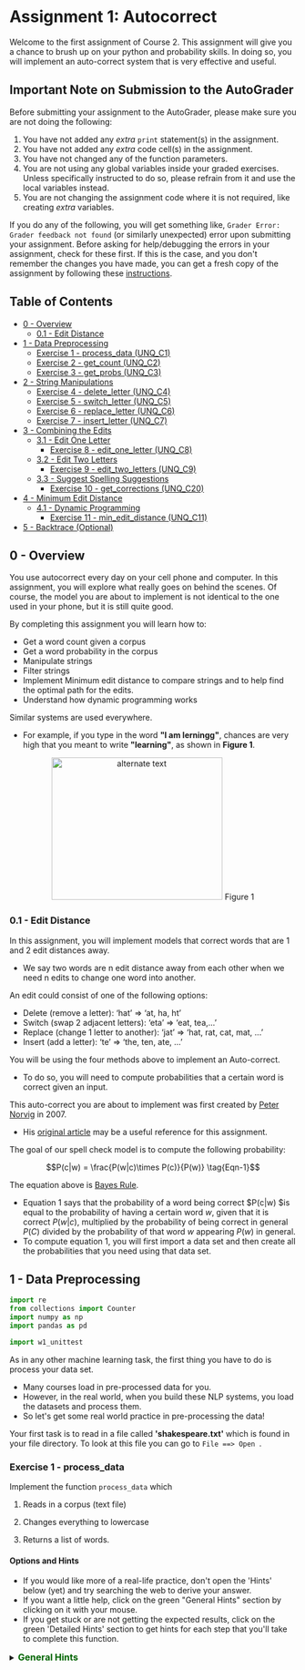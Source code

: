 # Assignment 1: Autocorrect

Welcome to the first assignment of Course 2. This assignment will give you a chance to brush up on your python and probability skills. In doing so, you will implement an auto-correct system that is very effective and useful.

## Important Note on Submission to the AutoGrader

Before submitting your assignment to the AutoGrader, please make sure you are not doing the following:

1. You have not added any _extra_ `print` statement(s) in the assignment.
2. You have not added any _extra_ code cell(s) in the assignment.
3. You have not changed any of the function parameters.
4. You are not using any global variables inside your graded exercises. Unless specifically instructed to do so, please refrain from it and use the local variables instead.
5. You are not changing the assignment code where it is not required, like creating _extra_ variables.

If you do any of the following, you will get something like, `Grader Error: Grader feedback not found` (or similarly unexpected) error upon submitting your assignment. Before asking for help/debugging the errors in your assignment, check for these first. If this is the case, and you don't remember the changes you have made, you can get a fresh copy of the assignment by following these [instructions](https://www.coursera.org/learn/probabilistic-models-in-nlp/supplement/saGQf/how-to-refresh-your-workspace).

## Table of Contents
- [0 - Overview](#0)
    - [0.1 - Edit Distance](#0-1)
- [1 - Data Preprocessing](#1)
    - [Exercise 1 - process_data (UNQ_C1)](#ex-1)
    - [Exercise 2 - get_count (UNQ_C2)](#ex-2)
    - [Exercise 3 - get_probs (UNQ_C3)](#ex-3)
- [2 - String Manipulations](#2)
    - [Exercise 4 - delete_letter (UNQ_C4)](#ex-4)
    - [Exercise 5 - switch_letter (UNQ_C5)](#ex-5)
    - [Exercise 6 - replace_letter (UNQ_C6)](#ex-6)
    - [Exercise 7 - insert_letter (UNQ_C7)](#ex-7)
- [3 - Combining the Edits](#3)
    - [3.1 - Edit One Letter](#3-1)
        - [Exercise 8 - edit_one_letter (UNQ_C8)](#ex-8)
    - [3.2 - Edit Two Letters](#3-2)
        - [Exercise 9 - edit_two_letters (UNQ_C9)](#ex-9)
    - [3.3 - Suggest Spelling Suggestions](#3-3)
        - [Exercise 10 - get_corrections (UNQ_C20)](#ex-10)
- [4 - Minimum Edit Distance](#4)
    - [4.1 - Dynamic Programming](#4-1)
        - [Exercise 11 - min_edit_distance (UNQ_C11)](#ex-11)
- [5 - Backtrace (Optional)](#5)

<a name='0'></a>
## 0 - Overview

You use autocorrect every day on your cell phone and computer. In this assignment, you will explore what really goes on behind the scenes. Of course, the model you are about to implement is not identical to the one used in your phone, but it is still quite good. 

By completing this assignment you will learn how to: 

- Get a word count given a corpus
- Get a word probability in the corpus 
- Manipulate strings 
- Filter strings 
- Implement Minimum edit distance to compare strings and to help find the optimal path for the edits. 
- Understand how dynamic programming works


Similar systems are used everywhere. 
- For example, if you type in the word **"I am lerningg"**, chances are very high that you meant to write **"learning"**, as shown in **Figure 1**. 

<div style="width:image width px; font-size:100%; text-align:center;"><img src='images/auto-correct.png' alt="alternate text" width="width" height="height" style="width:300px;height:250px;" /> Figure 1 </div>

<a name='0-1'></a>
### 0.1 - Edit Distance

In this assignment, you will implement models that correct words that are 1 and 2 edit distances away. 
- We say two words are n edit distance away from each other when we need n edits to change one word into another. 

An edit could consist of one of the following options: 

- Delete (remove a letter): ‘hat’ => ‘at, ha, ht’
- Switch (swap 2 adjacent letters): ‘eta’ => ‘eat, tea,...’
- Replace (change 1 letter to another): ‘jat’ => ‘hat, rat, cat, mat, ...’
- Insert (add a letter): ‘te’ => ‘the, ten, ate, ...’

You will be using the four methods above to implement an Auto-correct. 
- To do so, you will need to compute probabilities that a certain word is correct given an input. 

This auto-correct you are about to implement was first created by [Peter Norvig](https://en.wikipedia.org/wiki/Peter_Norvig) in 2007. 
- His [original article](https://norvig.com/spell-correct.html) may be a useful reference for this assignment.

The goal of our spell check model is to compute the following probability:

$$P(c|w) = \frac{P(w|c)\times P(c)}{P(w)} \tag{Eqn-1}$$

The equation above is [Bayes Rule](https://en.wikipedia.org/wiki/Bayes%27_theorem). 
- Equation 1 says that the probability of a word being correct $P(c|w) $is equal to the probability of having a certain word $w$, given that it is correct $P(w|c)$, multiplied by the probability of being correct in general $P(C)$ divided by the probability of that word $w$ appearing $P(w)$ in general.
- To compute equation 1, you will first import a data set and then create all the probabilities that you need using that data set. 

<a name='1'></a>
## 1 - Data Preprocessing 


```python
import re
from collections import Counter
import numpy as np
import pandas as pd

import w1_unittest
```

As in any other machine learning task, the first thing you have to do is process your data set. 
- Many courses load in pre-processed data for you. 
- However, in the real world, when you build these NLP systems, you load the datasets and process them.
- So let's get some real world practice in pre-processing the data!

Your first task is to read in a file called **'shakespeare.txt'** which is found in your file directory. To look at this file you can go to `File ==> Open `. 

<a name='ex-1'></a>
### Exercise 1 - process_data
Implement the function `process_data` which 

1) Reads in a corpus (text file)

2) Changes everything to lowercase

3) Returns a list of words. 

#### Options and Hints
- If you would like more of a real-life practice, don't open the 'Hints' below (yet) and try searching the web to derive your answer.
- If you want a little help, click on the green "General Hints" section by clicking on it with your mouse.
- If you get stuck or are not getting the expected results, click on the green 'Detailed Hints' section to get hints for each step that you'll take to complete this function.

<details>    
<summary>
    <font size="3" color="darkgreen"><b>General Hints</b></font>
</summary>
<p>
    
General Hints to get started
<ul>
    <li>Python <a href="https://docs.python.org/3/tutorial/inputoutput.html">input and output<a></li>
    <li>Python <a href="https://docs.python.org/3/library/re.html" >'re' documentation </a> </li>
</ul>
</p>


<details>    
<summary>
    <font size="3" color="darkgreen"><b>Detailed Hints</b></font>
</summary>
<p>     
Detailed hints if you're stuck
<ul>
    <li>Use 'with' syntax to read a file</li>
    <li>Decide whether to use 'read()' or 'readline().  What's the difference?</li>
    <li>You can use str.lower() to convert to lowercase.</li>
    <li>Use re.findall(pattern, string)</li>
    <li>Look for the "Raw String Notation" section in the Python 're' documentation to understand the difference between r'\W', r'\W' and '\\W'. </li>
    <li>For the pattern, decide between using '\s', '\w', '\s+' or '\w+'.  What do you think are the differences?</li>
</ul>
</p>



```python
# UNQ_C1 GRADED FUNCTION: process_data
def process_data(file_name):
    """
    Input: 
        A file_name which is found in your current directory. You just have to read it in. 
    Output: 
        words: a list containing all the words in the corpus (text file you read) in lower case. 
    """
    words = [] # return this variable correctly

    ### START CODE HERE ### 
    
    #Open the file, read its contents into a string variable
    with open(file_name, 'r') as file:
        file_content = file.read()
    
    # convert all letters to lower case
    file_content = file_content.lower()
    
    #Convert every word to lower case and return them in a list.
    words = re.findall('\w+', file_content)
    
    ### END CODE HERE ###
    
    return words
```

Note, in the following cell, 'words' is converted to a python `set`. This eliminates any duplicate entries.


```python
#DO NOT MODIFY THIS CELL
word_l = process_data('./data/shakespeare.txt')
vocab = set(word_l)  # this will be your new vocabulary
print(f"The first ten words in the text are: \n{word_l[0:10]}")
print(f"There are {len(vocab)} unique words in the vocabulary.")
```

    The first ten words in the text are: 
    ['o', 'for', 'a', 'muse', 'of', 'fire', 'that', 'would', 'ascend', 'the']
    There are 6116 unique words in the vocabulary.


#### Expected Output
```Python
The first ten words in the text are: 
['o', 'for', 'a', 'muse', 'of', 'fire', 'that', 'would', 'ascend', 'the']
There are 6116 unique words in the vocabulary.
```


```python
# Test your function
w1_unittest.test_process_data(process_data)
```

    [92m All tests passed


<a name='ex-2'></a>
### Exercise 2 - get_count

Implement a `get_count` function that returns a dictionary
- The dictionary's keys are words
- The value for each word is the number of times that word appears in the corpus. 

For example, given the following sentence: **"I am happy because I am learning"**, your dictionary should return the following: 
<table style="width:20%">

  <tr>
    <td> <b>Key </b>  </td>
    <td> <b>Value </b> </td> 


  </tr>
  <tr>
    <td> I  </td>
    <td> 2</td> 
 
  </tr>
   
  <tr>
    <td>am</td>
    <td>2</td> 
  </tr>

  <tr>
    <td>happy</td>
    <td>1</td> 
  </tr>
  
   <tr>
    <td>because</td>
    <td>1</td> 
  </tr>
  
   <tr>
    <td>learning</td>
    <td>1</td> 
  </tr>
</table>


**Instructions**: 
Implement a `get_count` which returns a dictionary where the key is a word and the value is the number of times the word appears in the list.  


<details>    
<summary>
    <font size="3" color="darkgreen"><b>Hints</b></font>
</summary>
<p>
<ul>
    <li>Try implementing this using a for loop and a regular dictionary. This may be good practice for similar coding interview questions</li>
    <li>You can also use defaultdict instead of a regular dictionary, along with the for loop</li>
    <li>Otherwise, to skip using a `for` loop, you can use Python's <a href="https://docs.python.org/3.7/library/collections.html#collections.Counter" > Counter class</a> </li>
</ul>
</p>


```python
# UNIT TEST COMMENT: Candidate for Table Driven Tests
# UNQ_C2 GRADED FUNCTION: get_count
def get_count(word_l):
    '''
    Input:
        word_l: a set of words representing the corpus. 
    Output:
        word_count_dict: The wordcount dictionary where key is the word and value is its frequency.
    '''
    
    word_count_dict = {}  # fill this with word counts
    ### START CODE HERE 
    for word in word_l:
        if word in word_count_dict:
            word_count_dict[word] += 1
        else:
            word_count_dict[word] = 1
            
    ### END CODE HERE ### 
    return word_count_dict
```


```python
#DO NOT MODIFY THIS CELL
word_count_dict = get_count(word_l)
print(f"There are {len(word_count_dict)} key values pairs")
print(f"The count for the word 'thee' is {word_count_dict.get('thee',0)}")
```

    There are 6116 key values pairs
    The count for the word 'thee' is 240



#### Expected Output
```Python
There are 6116 key values pairs
The count for the word 'thee' is 240
```


```python
# Test your function
w1_unittest.test_get_count(get_count, word_l)
```

    [92m All tests passed


<a name='ex-3'></a>
### Exercise 3 - get_probs
Given the dictionary of word counts, compute the probability that each word will appear if randomly selected from the corpus of words.

$$P(w_i) = \frac{C(w_i)}{M} \tag{Eqn-2}$$
where 

$C(w_i)$ is the total number of times $w_i$ appears in the corpus.

$M$ is the total number of words in the corpus.

For example, the probability of the word 'am' in the sentence **'I am happy because I am learning'** is:

$$P(am) = \frac{C(w_i)}{M} = \frac {2}{7} \tag{Eqn-3}.$$

**Instructions:** Implement `get_probs` function which gives you the probability 
that a word occurs in a sample. This returns a dictionary where the keys are words, and the value for each word is its probability in the corpus of words.

<details>    
<summary>
    <font size="3" color="darkgreen"><b>Hints</b></font>
</summary>
<p>
General advice
<ul>
    <li> Use dictionary.values() </li>
    <li> Use sum() </li>
    <li> The cardinality (number of words in the corpus should be equal to len(word_l).  You will calculate this same number, but using the word count dictionary.</li>
</ul>
    
If you're using a for loop:
<ul>
    <li> Use dictionary.keys() </li>
</ul>
    
If you're using a dictionary comprehension:
<ul>
    <li>Use dictionary.items() </li>
</ul>
</p>



```python
# UNQ_C3 GRADED FUNCTION: get_probs
def get_probs(word_count_dict):
    '''
    Input:
        word_count_dict: The wordcount dictionary where key is the word and value is its frequency.
    Output:
        probs: A dictionary where keys are the words and the values are the probability that a word will occur. 
    '''
    probs = {}  # return this variable correctly
    
    ### START CODE HERE ###
    corpus_size = 0
    for key,val in word_count_dict.items():
        corpus_size += val
    
    for key,val in word_count_dict.items():
        probs[key] = val/corpus_size
    
    # get the total count of words for all words in the dictionary
    
    ### END CODE HERE ###
    return probs
```


```python
#DO NOT MODIFY THIS CELL
probs = get_probs(word_count_dict)
print(f"Length of probs is {len(probs)}")
print(f"P('thee') is {probs['thee']:.4f}")
```

    Length of probs is 6116
    P('thee') is 0.0045


#### Expected Output

```Python
Length of probs is 6116
P('thee') is 0.0045
```


```python
# Test your function
w1_unittest.test_get_probs(get_probs, word_count_dict)
```

    [92m All tests passed


<a name='2'></a>
## 2 - String Manipulations

Now that you have computed $P(w_i)$ for all the words in the corpus, you will write a few functions to manipulate strings so that you can edit the erroneous strings and return the right spellings of the words. In this section, you will implement four functions: 

* `delete_letter`: given a word, it returns all the possible strings that have **one character removed**. 
* `switch_letter`: given a word, it returns all the possible strings that have **two adjacent letters switched**.
* `replace_letter`: given a word, it returns all the possible strings that have **one character replaced by another different letter**.
* `insert_letter`: given a word, it returns all the possible strings that have an **additional character inserted**. 


#### List comprehensions

String and list manipulation in python will often make use of a python feature called  [list comprehensions](https://docs.python.org/3/tutorial/datastructures.html#list-comprehensions). The routines below will be described as using list comprehensions, but if you would rather implement them in another way, you are free to do so as long as the result is the same. Further, the following section will provide detailed instructions on how to use list comprehensions and how to implement the desired functions. If you are a python expert, feel free to skip the python hints and move to implementing the routines directly.

Python List Comprehensions embed a looping structure inside of a list declaration, collapsing many lines of code into a single line. If you are not familiar with them, they seem slightly out of order relative to for loops. 

<div style="width:image width px; font-size:100%; text-align:center;"><img src='images/GenericListComp3.PNG' alt="alternate text" width="width" height="height"  style="width:800px;height:400px;"/> Figure 2 </div>

The diagram above shows that the components of a list comprehension are the same components you would find in a typical for loop that appends to a list, but in a different order. With that in mind, we'll continue the specifics of this assignment. We will be very descriptive for the first function, `deletes()`, and less so in later functions as you become familiar with list comprehensions.

<a name='ex-4'></a>
### Exercise 4 - delete_letter

**Instructions for delete_letter():** Implement a `delete_letter()` function that, given a word, returns a list of strings with one character deleted. 

For example, given the word **nice**, it would return the set: {'ice', 'nce', 'nic', 'nie'}. 

**Step 1:** Create a list of 'splits'. This is all the ways you can split a word into Left and Right: For example,   
'nice is split into : `[('', 'nice'), ('n', 'ice'), ('ni', 'ce'), ('nic', 'e'), ('nice', '')]`
This is common to all four functions (delete, replace, switch, insert).


<div style="width:image width px; font-size:100%; text-align:center;"><img src='images/Splits1.PNG' alt="alternate text" width="width" height="height" style="width:650px;height:200px;" /> Figure 3 </div>

**Step 2:** This is specific to `delete_letter`. Here, we are generating all words that result from deleting one character.  
This can be done in a single line with a list comprehension. You can make use of this type of syntax:  
`[f(a,b) for a, b in splits if condition]`  

For our 'nice' example you get: 
['ice', 'nce', 'nie', 'nic']

<div style="width:image width px; font-size:100%; text-align:center;"><img src='images/ListComp2.PNG' alt="alternate text" width="width" height="height" style="width:550px;height:300px;" /> Figure 4 </div>

#### Levels of assistance

Try this exercise with these levels of assistance.  
- We hope that this will make it both a meaningful experience but also not a frustrating experience. 
- Start with level 1, then move onto level 2, and 3 as needed.

    - Level 1. Try to think this through and implement this yourself.
    - Level 2. Click on the "Level 2 Hints" section for some hints to get started.
    - Level 3. If you would prefer more guidance, please click on the "Level 3 Hints" cell for step by step instructions.
    
- If you are still stuck, look at the images in the "list comprehensions" section above.


<details>    
<summary>
    <font size="3" color="darkgreen"><b>Level 2 Hints</b></font>
</summary>
<p>
<ul>
    <li><a href="" > Use array slicing like my_string[0:2] </a> </li>
    <li><a href="" > Use list comprehensions or for loops </a> </li>
</ul>
</p>


<details>    
<summary>
    <font size="3" color="darkgreen"><b>Level 3 Hints</b></font>
</summary>
<p>
<ul>
    <li>splits: Use array slicing, like my_str[0:2], to separate a string into two pieces.</li>
    <li>Do this in a loop or list comprehension, so that you have a list of tuples.
    <li> For example, "cake" can get split into "ca" and "ke". They're stored in a tuple ("ca","ke"), and the tuple is appended to a list.  We'll refer to these as L and R, so the tuple is (L,R)</li>
    <li>When choosing the range for your loop, if you input the word "cans" and generate the tuple  ('cans',''), make sure to include an if statement to check the length of that right-side string (R) in the tuple (L,R) </li>
    <li>deletes: Go through the list of tuples and combine the two strings together. You can use the + operator to combine two strings</li>
    <li>When combining the tuples, make sure that you leave out a middle character.</li>
    <li>Use array slicing to leave out the first character of the right substring.</li>
</ul>
</p>


```python
# UNIT TEST COMMENT: Candidate for Table Driven Tests
# UNQ_C4 GRADED FUNCTION: deletes
def delete_letter(word, verbose=False):
    '''
    Input:
        word: the string/word for which you will generate all possible words 
                in the vocabulary which have 1 missing character
    Output:
        delete_l: a list of all possible strings obtained by deleting 1 character from word
    '''
    
    delete_l = []
    split_l = []
    
    ### START CODE HERE ###
    split_l = [(word[:i], word[i:]) for i in range(len(word))]
    delete_l = [L + R[1:] for L,R in split_l]
    
    ### END CODE HERE ###

    if verbose: print(f"input word {word}, \nsplit_l = {split_l}, \ndelete_l = {delete_l}")

    return  delete_l
```


```python
delete_word_l = delete_letter(word="cans",
                        verbose=True)
```

    input word cans, 
    split_l = [('', 'cans'), ('c', 'ans'), ('ca', 'ns'), ('can', 's')], 
    delete_l = ['ans', 'cns', 'cas', 'can']


#### Expected Output
```CPP
Note: You might get a slightly different result with split_l

input word cans, 
split_l = [('', 'cans'), ('c', 'ans'), ('ca', 'ns'), ('can', 's')], 
delete_l = ['ans', 'cns', 'cas', 'can']
```

#### Note 1
- Notice how it has the extra tuple `('cans', '')`.
- This will be fine as long as you have checked the size of the right-side substring in tuple (L,R).
- Can you explain why this will give you the same result for the list of deletion strings (delete_l)?

```CPP
input word cans, 
split_l = [('', 'cans'), ('c', 'ans'), ('ca', 'ns'), ('can', 's'), ('cans', '')], 
delete_l = ['ans', 'cns', 'cas', 'can']
```

#### Note 2
If you end up getting the same word as your input word, like this:

```Python
input word cans, 
split_l = [('', 'cans'), ('c', 'ans'), ('ca', 'ns'), ('can', 's'), ('cans', '')], 
delete_l = ['ans', 'cns', 'cas', 'can', 'cans']
```

- Check how you set the `range`.
- See if you check the length of the string on the right-side of the split.


```python
# test # 2
print(f"Number of outputs of delete_letter('at') is {len(delete_letter('at'))}")
```

    Number of outputs of delete_letter('at') is 2


#### Expected output

```CPP
Number of outputs of delete_letter('at') is 2
```


```python
# Test your function
w1_unittest.test_delete_letter(delete_letter)
```

    [92m All tests passed


<a name='ex-5'></a>
### Exercise 5 - switch_letter

**Instructions for switch_letter()**: Now implement a function that switches two letters in a word. It takes in a word and returns a list of all the possible switches of two letters **that are adjacent to each other**. 
- For example, given the word 'eta', it returns {'eat', 'tea'}, but does not return 'ate'.

**Step 1:** is the same as in delete_letter()  
**Step 2:** A list comprehension or for loop which forms strings by swapping adjacent letters. This is of the form:  
`[f(L,R) for L, R in splits if condition]`  where 'condition' will test the length of R in a given iteration. See below.

<div style="width:image width px; font-size:100%; text-align:center;"><img src='images/Switches1.PNG' alt="alternate text" width="width" height="height" style="width:600px;height:200px;"/> Figure 5 </div>      

#### Levels of difficulty

Try this exercise with these levels of difficulty.  
- Level 1. Try to think this through and implement this yourself.
- Level 2. Click on the "Level 2 Hints" section for some hints to get started.
- Level 3. If you would prefer more guidance, please click on the "Level 3 Hints" cell for step by step instructions.

<details>    
<summary>
    <font size="3" color="darkgreen"><b>Level 2 Hints</b></font>
</summary>
<p>
<ul>
    <li><a href="" > Use array slicing like my_string[0:2] </a> </li>
    <li><a href="" > Use list comprehensions or for loops </a> </li>
    <li>To do a switch, think of the whole word as divided into 4 distinct parts.  Write out 'cupcakes' on a piece of paper and see how you can split it into ('cupc', 'k', 'a', 'es')</li>
</ul>
</p>


<details>    
<summary>
    <font size="3" color="darkgreen"><b>Level 3 Hints</b></font>
</summary>
<p>
<ul>
    <li>splits: Use array slicing, like my_str[0:2], to separate a string into two pieces.</li>
    <li>Splitting is the same as for delete_letter</li>
    <li>To perform the switch, go through the list of tuples and combine four strings together. You can use the + operator to combine strings</li>
    <li>The four strings will be the left substring from the split tuple, followed by the first (index 1) character of the right substring, then the zero-th character (index 0) of the right substring, and then the remaining part of the right substring.</li>
    <li>Unlike delete_letter, you will want to check that your right substring is at least a minimum length.  To see why, review the previous hint bullet point (directly before this one).</li>
</ul>
</p>


```python
# UNIT TEST COMMENT: Candidate for Table Driven Tests
# UNQ_C5 GRADED FUNCTION: switches
def switch_letter(word, verbose=False):
    '''
    Input:
        word: input string
     Output:
        switches: a list of all possible strings with one adjacent charater switched
    ''' 
    
    switch_l = []
    split_l = []
    
    ### START CODE HERE ###
    split_l = [(word[:i], word[i:]) for i in range(len(word))]
    switch_l = [L + R[1] + R[0] + R[2:] for L, R in split_l if len(R) > 1]
    ### END CODE HERE ###
    
    if verbose: print(f"Input word = {word} \nsplit_l = {split_l} \nswitch_l = {switch_l}") 
    
    return switch_l
```


```python
switch_word_l = switch_letter(word="eta",
                         verbose=True)
```

    Input word = eta 
    split_l = [('', 'eta'), ('e', 'ta'), ('et', 'a')] 
    switch_l = ['tea', 'eat']


#### Expected output

```Python
Input word = eta 
split_l = [('', 'eta'), ('e', 'ta'), ('et', 'a')] 
switch_l = ['tea', 'eat']
```

#### Note 1

You may get this:
```Python
Input word = eta 
split_l = [('', 'eta'), ('e', 'ta'), ('et', 'a'), ('eta', '')] 
switch_l = ['tea', 'eat']
```
- Notice how it has the extra tuple `('eta', '')`.
- This is also correct.
- Can you think of why this is the case?

#### Note 2

If you get an error
```Python
IndexError: string index out of range
```
- Please see if you have checked the length of the strings when switching characters.


```python
# test # 2
print(f"Number of outputs of switch_letter('at') is {len(switch_letter('at'))}")
```

    Number of outputs of switch_letter('at') is 1


#### Expected output

```CPP
Number of outputs of switch_letter('at') is 1
```


```python
# Test your function
w1_unittest.test_switch_letter(switch_letter)
```

    [92m All tests passed


<a name='ex-6'></a>
### Exercise 6 - replace_letter
**Instructions for replace_letter()**: Now implement a function that takes in a word and returns a list of strings with one **replaced letter** from the original word. 

**Step 1:** is the same as in `delete_letter()`

**Step 2:** A list comprehension or for loop which form strings by replacing letters.  This can be of the form:  
`[f(a,b,c) for a, b in splits if condition for c in string]`   Note the use of the second for loop.  
It is expected in this routine that one or more of the replacements will include the original word. For example, replacing the first letter of 'ear' with 'e' will return 'ear'.

**Step 3:** Remove the original input letter from the output.

<details>    
<summary>
    <font size="3" color="darkgreen"><b>Hints</b></font>
</summary>
<p>
<ul>
    <li>To remove a word from a list, first store its contents inside a set()</li>
    <li>Use set.discard('the_word') to remove a word in a set.  Using set.remove('the_word') throws a KeyError if the word does not exist in the set. </li>
</ul>
</p>



```python
# UNIT TEST COMMENT: Candidate for Table Driven Tests
# UNQ_C6 GRADED FUNCTION: replaces
def replace_letter(word, verbose=False):
    '''
    Input:
        word: the input string/word 
    Output:
        replaces: a list of all possible strings where we replaced one letter from the original word. 
    ''' 
    
    letters = 'abcdefghijklmnopqrstuvwxyz'
    
    replace_l = []
    split_l = []
    
    ### START CODE HERE ###
    split_l = [(word[:i], word[i:]) for i in range(len(word))]
    
    for letter in letters:
        for L,R in split_l:
            if len(R) > 0 and letter != R[0]:
                replace_l.append(L + letter + R[1:])

    replace_set = set(replace_l)
    ### END CODE HERE ###
    
    # turn the set back into a list and sort it, for easier viewing
    replace_l = sorted(list(replace_set))
    
    if verbose: print(f"Input word = {word} \nsplit_l = {split_l} \nreplace_l {replace_l}")   
    
    return replace_l
```


```python
replace_l = replace_letter(word='can',
                              verbose=True)
```

    Input word = can 
    split_l = [('', 'can'), ('c', 'an'), ('ca', 'n')] 
    replace_l ['aan', 'ban', 'caa', 'cab', 'cac', 'cad', 'cae', 'caf', 'cag', 'cah', 'cai', 'caj', 'cak', 'cal', 'cam', 'cao', 'cap', 'caq', 'car', 'cas', 'cat', 'cau', 'cav', 'caw', 'cax', 'cay', 'caz', 'cbn', 'ccn', 'cdn', 'cen', 'cfn', 'cgn', 'chn', 'cin', 'cjn', 'ckn', 'cln', 'cmn', 'cnn', 'con', 'cpn', 'cqn', 'crn', 'csn', 'ctn', 'cun', 'cvn', 'cwn', 'cxn', 'cyn', 'czn', 'dan', 'ean', 'fan', 'gan', 'han', 'ian', 'jan', 'kan', 'lan', 'man', 'nan', 'oan', 'pan', 'qan', 'ran', 'san', 'tan', 'uan', 'van', 'wan', 'xan', 'yan', 'zan']


#### Expected Output**: 
```Python
Input word = can 
split_l = [('', 'can'), ('c', 'an'), ('ca', 'n')] 
replace_l ['aan', 'ban', 'caa', 'cab', 'cac', 'cad', 'cae', 'caf', 'cag', 'cah', 'cai', 'caj', 'cak', 'cal', 'cam', 'cao', 'cap', 'caq', 'car', 'cas', 'cat', 'cau', 'cav', 'caw', 'cax', 'cay', 'caz', 'cbn', 'ccn', 'cdn', 'cen', 'cfn', 'cgn', 'chn', 'cin', 'cjn', 'ckn', 'cln', 'cmn', 'cnn', 'con', 'cpn', 'cqn', 'crn', 'csn', 'ctn', 'cun', 'cvn', 'cwn', 'cxn', 'cyn', 'czn', 'dan', 'ean', 'fan', 'gan', 'han', 'ian', 'jan', 'kan', 'lan', 'man', 'nan', 'oan', 'pan', 'qan', 'ran', 'san', 'tan', 'uan', 'van', 'wan', 'xan', 'yan', 'zan']
```
- Note how the input word 'can' should not be one of the output words.

#### Note 1
If you get something like this:

```Python
Input word = can 
split_l = [('', 'can'), ('c', 'an'), ('ca', 'n'), ('can', '')] 
replace_l ['aan', 'ban', 'caa', 'cab', 'cac', 'cad', 'cae', 'caf', 'cag', 'cah', 'cai', 'caj', 'cak', 'cal', 'cam', 'cao', 'cap', 'caq', 'car', 'cas', 'cat', 'cau', 'cav', 'caw', 'cax', 'cay', 'caz', 'cbn', 'ccn', 'cdn', 'cen', 'cfn', 'cgn', 'chn', 'cin', 'cjn', 'ckn', 'cln', 'cmn', 'cnn', 'con', 'cpn', 'cqn', 'crn', 'csn', 'ctn', 'cun', 'cvn', 'cwn', 'cxn', 'cyn', 'czn', 'dan', 'ean', 'fan', 'gan', 'han', 'ian', 'jan', 'kan', 'lan', 'man', 'nan', 'oan', 'pan', 'qan', 'ran', 'san', 'tan', 'uan', 'van', 'wan', 'xan', 'yan', 'zan']
```
- Notice how split_l has an extra tuple `('can', '')`, but the output is still the same, so this is okay.

#### Note 2
If you get something like this:
```Python
Input word = can 
split_l = [('', 'can'), ('c', 'an'), ('ca', 'n'), ('can', '')] 
replace_l ['aan', 'ban', 'caa', 'cab', 'cac', 'cad', 'cae', 'caf', 'cag', 'cah', 'cai', 'caj', 'cak', 'cal', 'cam', 'cana', 'canb', 'canc', 'cand', 'cane', 'canf', 'cang', 'canh', 'cani', 'canj', 'cank', 'canl', 'canm', 'cann', 'cano', 'canp', 'canq', 'canr', 'cans', 'cant', 'canu', 'canv', 'canw', 'canx', 'cany', 'canz', 'cao', 'cap', 'caq', 'car', 'cas', 'cat', 'cau', 'cav', 'caw', 'cax', 'cay', 'caz', 'cbn', 'ccn', 'cdn', 'cen', 'cfn', 'cgn', 'chn', 'cin', 'cjn', 'ckn', 'cln', 'cmn', 'cnn', 'con', 'cpn', 'cqn', 'crn', 'csn', 'ctn', 'cun', 'cvn', 'cwn', 'cxn', 'cyn', 'czn', 'dan', 'ean', 'fan', 'gan', 'han', 'ian', 'jan', 'kan', 'lan', 'man', 'nan', 'oan', 'pan', 'qan', 'ran', 'san', 'tan', 'uan', 'van', 'wan', 'xan', 'yan', 'zan']
```
- Notice how there are strings that are 1 letter longer than the original word, such as `cana`.
- Please check for the case when there is an empty string `''`, and if so, do not use that empty string when setting replace_l.


```python
# test # 2
print(f"Number of outputs of replace_letter('at') is {len(replace_letter('at'))}")
```

    Number of outputs of replace_letter('at') is 50


#### Expected output
```CPP
Number of outputs of replace_letter('at') is 50
```


```python
# Test your function
w1_unittest.test_replace_letter(replace_letter)
```

    [92m All tests passed


<a name='ex-7'></a>
### Exercise 7 - insert_letter

**Instructions for insert_letter()**: Now implement a function that takes in a word and returns a list with a letter inserted at every offset.

**Step 1:** is the same as in `delete_letter()`

**Step 2:** This can be a list comprehension of the form:  
`[f(a,b,c) for a, b in splits if condition for c in string]`   


```python
# UNIT TEST COMMENT: Candidate for Table Driven Tests
# UNQ_C7 GRADED FUNCTION: inserts
def insert_letter(word, verbose=False):
    '''
    Input:
        word: the input string/word 
    Output:
        inserts: a set of all possible strings with one new letter inserted at every offset
    ''' 
    letters = 'abcdefghijklmnopqrstuvwxyz'
    insert_l = []
    split_l = []
    
    ### START CODE HERE ###
    split_l = [(word[:i], word[i:]) for i in range(len(word) + 1)]
    for letter in letters:
        for L, R in split_l:
            insert_l.append(L + letter + R)
        
    ### END CODE HERE ###
    
    if verbose: print(f"Input word {word} \nsplit_l = {split_l} \ninsert_l = {insert_l}")
    
    return insert_l
```


```python
insert_l = insert_letter('at', True)
print(f"Number of strings output by insert_letter('at') is {len(insert_l)}")
```

    Input word at 
    split_l = [('', 'at'), ('a', 't'), ('at', '')] 
    insert_l = ['aat', 'aat', 'ata', 'bat', 'abt', 'atb', 'cat', 'act', 'atc', 'dat', 'adt', 'atd', 'eat', 'aet', 'ate', 'fat', 'aft', 'atf', 'gat', 'agt', 'atg', 'hat', 'aht', 'ath', 'iat', 'ait', 'ati', 'jat', 'ajt', 'atj', 'kat', 'akt', 'atk', 'lat', 'alt', 'atl', 'mat', 'amt', 'atm', 'nat', 'ant', 'atn', 'oat', 'aot', 'ato', 'pat', 'apt', 'atp', 'qat', 'aqt', 'atq', 'rat', 'art', 'atr', 'sat', 'ast', 'ats', 'tat', 'att', 'att', 'uat', 'aut', 'atu', 'vat', 'avt', 'atv', 'wat', 'awt', 'atw', 'xat', 'axt', 'atx', 'yat', 'ayt', 'aty', 'zat', 'azt', 'atz']
    Number of strings output by insert_letter('at') is 78


#### Expected output

```Python
Input word at 
split_l = [('', 'at'), ('a', 't'), ('at', '')] 
insert_l = ['aat', 'bat', 'cat', 'dat', 'eat', 'fat', 'gat', 'hat', 'iat', 'jat', 'kat', 'lat', 'mat', 'nat', 'oat', 'pat', 'qat', 'rat', 'sat', 'tat', 'uat', 'vat', 'wat', 'xat', 'yat', 'zat', 'aat', 'abt', 'act', 'adt', 'aet', 'aft', 'agt', 'aht', 'ait', 'ajt', 'akt', 'alt', 'amt', 'ant', 'aot', 'apt', 'aqt', 'art', 'ast', 'att', 'aut', 'avt', 'awt', 'axt', 'ayt', 'azt', 'ata', 'atb', 'atc', 'atd', 'ate', 'atf', 'atg', 'ath', 'ati', 'atj', 'atk', 'atl', 'atm', 'atn', 'ato', 'atp', 'atq', 'atr', 'ats', 'att', 'atu', 'atv', 'atw', 'atx', 'aty', 'atz']
Number of strings output by insert_letter('at') is 78
```

#### Note 1

If you get a split_l like this:
```Python
Input word at 
split_l = [('', 'at'), ('a', 't')] 
insert_l = ['aat', 'bat', 'cat', 'dat', 'eat', 'fat', 'gat', 'hat', 'iat', 'jat', 'kat', 'lat', 'mat', 'nat', 'oat', 'pat', 'qat', 'rat', 'sat', 'tat', 'uat', 'vat', 'wat', 'xat', 'yat', 'zat', 'aat', 'abt', 'act', 'adt', 'aet', 'aft', 'agt', 'aht', 'ait', 'ajt', 'akt', 'alt', 'amt', 'ant', 'aot', 'apt', 'aqt', 'art', 'ast', 'att', 'aut', 'avt', 'awt', 'axt', 'ayt', 'azt']
Number of strings output by insert_letter('at') is 52
```
- Notice that split_l is missing the extra tuple ('at', '').  For insertion, we actually **WANT** this tuple.
- The function is not creating all the desired output strings.
- Check the range that you use for the for loop.

#### Note 2
If you see this:
```Python
Input word at 
split_l = [('', 'at'), ('a', 't'), ('at', '')] 
insert_l = ['aat', 'bat', 'cat', 'dat', 'eat', 'fat', 'gat', 'hat', 'iat', 'jat', 'kat', 'lat', 'mat', 'nat', 'oat', 'pat', 'qat', 'rat', 'sat', 'tat', 'uat', 'vat', 'wat', 'xat', 'yat', 'zat', 'aat', 'abt', 'act', 'adt', 'aet', 'aft', 'agt', 'aht', 'ait', 'ajt', 'akt', 'alt', 'amt', 'ant', 'aot', 'apt', 'aqt', 'art', 'ast', 'att', 'aut', 'avt', 'awt', 'axt', 'ayt', 'azt']
Number of strings output by insert_letter('at') is 52
```

- Even though you may have fixed the split_l so that it contains the tuple `('at', '')`, notice that you're still missing some output strings.
    - Notice that it's missing strings such as 'ata', 'atb', 'atc' all the way to 'atz'.
- To fix this, make sure that when you set insert_l, you allow the use of the empty string `''`.


```python
# Test your function
w1_unittest.test_insert_letter(insert_letter)
```

    [92m All tests passed


<a name='3'></a>
## 3 - Combining the Edits

Now that you have implemented the string manipulations, you will create two functions that, given a string, will return all the possible single and double edits on that string. These will be `edit_one_letter()` and `edit_two_letters()`.

<a name='3-1'></a>
### 3.1 - Edit One Letter

<a name='ex-8'></a>
### Exercise 8 - edit_one_letter

**Instructions**: Implement the `edit_one_letter` function to get all the possible edits that are one edit away from a word. The edits  consist of the replace, insert, delete, and optionally the switch operation. You should use the previous functions you have already implemented to complete this function. The 'switch' function  is a less common edit function, so its use will be selected by an "allow_switches" input argument.

Note that those functions return *lists* while this function should return a *python set*. Utilizing a set eliminates any duplicate entries.

<details>    
<summary>
    <font size="3" color="darkgreen"><b>Hints</b></font>
</summary>
<p>
<ul>
    <li> Each of the functions returns a list.  You can combine lists using the `+` operator. </li>
    <li> To get unique strings (avoid duplicates), you can use the set() function. </li>
</ul>
</p>



```python
# UNIT TEST COMMENT: Candidate for Table Driven Tests
# UNQ_C8 GRADED FUNCTION: edit_one_letter
def edit_one_letter(word, allow_switches = True):
    """
    Input:
        word: the string/word for which we will generate all possible wordsthat are one edit away.
    Output:
        edit_one_set: a set of words with one possible edit. Please return a set. and not a list.
    """
    
    edit_one_set = set()
    
    ### START CODE HERE ###
    edit_one_set.update(insert_letter(word))
    edit_one_set.update(delete_letter(word))
    edit_one_set.update(replace_letter(word))
    if allow_switches:
        edit_one_set.update(switch_letter(word))
    
    ### END CODE HERE ###
    
    # return this as a set and not a list
    return set(edit_one_set)
```


```python
tmp_word = "at"
tmp_edit_one_set = edit_one_letter(tmp_word)
# turn this into a list to sort it, in order to view it
tmp_edit_one_l = sorted(list(tmp_edit_one_set))

print(f"input word {tmp_word} \nedit_one_l \n{tmp_edit_one_l}\n")
print(f"The type of the returned object should be a set {type(tmp_edit_one_set)}")
print(f"Number of outputs from edit_one_letter('at') is {len(edit_one_letter('at'))}")
```

    input word at 
    edit_one_l 
    ['a', 'aa', 'aat', 'ab', 'abt', 'ac', 'act', 'ad', 'adt', 'ae', 'aet', 'af', 'aft', 'ag', 'agt', 'ah', 'aht', 'ai', 'ait', 'aj', 'ajt', 'ak', 'akt', 'al', 'alt', 'am', 'amt', 'an', 'ant', 'ao', 'aot', 'ap', 'apt', 'aq', 'aqt', 'ar', 'art', 'as', 'ast', 'ata', 'atb', 'atc', 'atd', 'ate', 'atf', 'atg', 'ath', 'ati', 'atj', 'atk', 'atl', 'atm', 'atn', 'ato', 'atp', 'atq', 'atr', 'ats', 'att', 'atu', 'atv', 'atw', 'atx', 'aty', 'atz', 'au', 'aut', 'av', 'avt', 'aw', 'awt', 'ax', 'axt', 'ay', 'ayt', 'az', 'azt', 'bat', 'bt', 'cat', 'ct', 'dat', 'dt', 'eat', 'et', 'fat', 'ft', 'gat', 'gt', 'hat', 'ht', 'iat', 'it', 'jat', 'jt', 'kat', 'kt', 'lat', 'lt', 'mat', 'mt', 'nat', 'nt', 'oat', 'ot', 'pat', 'pt', 'qat', 'qt', 'rat', 'rt', 'sat', 'st', 't', 'ta', 'tat', 'tt', 'uat', 'ut', 'vat', 'vt', 'wat', 'wt', 'xat', 'xt', 'yat', 'yt', 'zat', 'zt']
    
    The type of the returned object should be a set <class 'set'>
    Number of outputs from edit_one_letter('at') is 129


#### Expected Output
```CPP
input word at 
edit_one_l 
['a', 'aa', 'aat', 'ab', 'abt', 'ac', 'act', 'ad', 'adt', 'ae', 'aet', 'af', 'aft', 'ag', 'agt', 'ah', 'aht', 'ai', 'ait', 'aj', 'ajt', 'ak', 'akt', 'al', 'alt', 'am', 'amt', 'an', 'ant', 'ao', 'aot', 'ap', 'apt', 'aq', 'aqt', 'ar', 'art', 'as', 'ast', 'ata', 'atb', 'atc', 'atd', 'ate', 'atf', 'atg', 'ath', 'ati', 'atj', 'atk', 'atl', 'atm', 'atn', 'ato', 'atp', 'atq', 'atr', 'ats', 'att', 'atu', 'atv', 'atw', 'atx', 'aty', 'atz', 'au', 'aut', 'av', 'avt', 'aw', 'awt', 'ax', 'axt', 'ay', 'ayt', 'az', 'azt', 'bat', 'bt', 'cat', 'ct', 'dat', 'dt', 'eat', 'et', 'fat', 'ft', 'gat', 'gt', 'hat', 'ht', 'iat', 'it', 'jat', 'jt', 'kat', 'kt', 'lat', 'lt', 'mat', 'mt', 'nat', 'nt', 'oat', 'ot', 'pat', 'pt', 'qat', 'qt', 'rat', 'rt', 'sat', 'st', 't', 'ta', 'tat', 'tt', 'uat', 'ut', 'vat', 'vt', 'wat', 'wt', 'xat', 'xt', 'yat', 'yt', 'zat', 'zt']

The type of the returned object should be a set <class 'set'>
Number of outputs from edit_one_letter('at') is 129
```


```python
# Test your function
w1_unittest.test_edit_one_letter(edit_one_letter)
```

    [92m All tests passed


<a name='3-2'></a>
### 3.2 - Edit Two Letters

<a name='ex-9'></a>
### Exercise 9 - edit_two_letters

Now you can generalize this to implement to get two edits on a word. To do so, you would have to get all the possible edits on a single word and then for each modified word, you would have to modify it again. 

**Instructions**: Implement the `edit_two_letters` function that returns a set of words that are two edits away. Note that creating additional edits based on the `edit_one_letter` function may 'restore' some one_edits to zero or one edits. That is allowed here. This is accounted for in get_corrections.

<details>    
<summary>
    <font size="3" color="darkgreen"><b>Hints</b></font>
</summary>
<p>
<ul>
    <li>You will likely want to take the union of two sets.</li>
    <li>You can either use set.update() or use the '|' (or operator) to union two sets</li>
    <li>See the documentation <a href="https://docs.python.org/2/library/sets.html" > Python sets </a> for examples of using operators or functions of the Python set.</li>
</ul>
</p>



```python
# UNIT TEST COMMENT: Candidate for Table Driven Tests
# UNQ_C9 GRADED FUNCTION: edit_two_letters
def edit_two_letters(word, allow_switches = True):
    '''
    Input:
        word: the input string/word 
    Output:
        edit_two_set: a set of strings with all possible two edits
    '''
    
    edit_two_set = set()
    
    ### START CODE HERE ###
    edited_once = edit_one_letter(word, allow_switches=allow_switches)
    for edited in edited_once:
        edit_two_set.update(edit_one_letter(edited, allow_switches=allow_switches))
    ### END CODE HERE ###
    
    # return this as a set instead of a list
    return set(edit_two_set)
```


```python
tmp_edit_two_set = edit_two_letters("a")
tmp_edit_two_l = sorted(list(tmp_edit_two_set))
print(f"Number of strings with edit distance of two: {len(tmp_edit_two_l)}")
print(f"First 10 strings {tmp_edit_two_l[:10]}")
print(f"Last 10 strings {tmp_edit_two_l[-10:]}")
print(f"The data type of the returned object should be a set {type(tmp_edit_two_set)}")
print(f"Number of strings that are 2 edit distances from 'at' is {len(edit_two_letters('at'))}")
```

    Number of strings with edit distance of two: 2654
    First 10 strings ['', 'a', 'aa', 'aaa', 'aab', 'aac', 'aad', 'aae', 'aaf', 'aag']
    Last 10 strings ['zv', 'zva', 'zw', 'zwa', 'zx', 'zxa', 'zy', 'zya', 'zz', 'zza']
    The data type of the returned object should be a set <class 'set'>
    Number of strings that are 2 edit distances from 'at' is 7154


#### Expected Output

```CPP
Number of strings with edit distance of two: 2654
First 10 strings ['', 'a', 'aa', 'aaa', 'aab', 'aac', 'aad', 'aae', 'aaf', 'aag']
Last 10 strings ['zv', 'zva', 'zw', 'zwa', 'zx', 'zxa', 'zy', 'zya', 'zz', 'zza']
The data type of the returned object should be a set <class 'set'>
Number of strings that are 2 edit distances from 'at' is 7154
```


```python
# Test your function
w1_unittest.test_edit_two_letters(edit_two_letters)
```

    [92m All tests passed


<a name='3-3'></a>
### 3.3 - Suggest Spelling Suggestions

Now you will use your `edit_two_letters` function to get a set of all the possible 2 edits on your word. You will then use those strings to get the most probable word you meant to type a.k.a your typing suggestion.

<a name='ex-10'></a>
### Exercise 10 - get_corrections
**Instructions**: Implement `get_corrections`, which returns a list of zero to n possible suggestion tuples of the form (word, probability_of_word). 

**Step 1:** Generate suggestions for a supplied word: You'll use the edit functions you have developed. The 'suggestion algorithm' should follow this logic: 
* If the word is in the vocabulary, suggest the word. 
* Otherwise, if there are suggestions from `edit_one_letter` that are in the vocabulary, use those. 
* Otherwise, if there are suggestions from `edit_two_letters` that are in the vocabulary, use those. 
* Otherwise, suggest the input word.*  
* The idea is that words generated from fewer edits are more likely than words with more edits.


Note: 
- Edits of two letters may 'restore' strings to either zero or one edit. This algorithm accounts for this by preferentially selecting lower distance edits first.

#### Short circuit
In Python, logical operations such as `and` and `or` have two useful properties. They can operate on lists and they have ['short-circuit' behavior](https://docs.python.org/3/library/stdtypes.html). Try these:


```python
# example of logical operation on lists or sets
print( [] and ["a","b"] )
print( [] or ["a","b"] )
#example of Short circuit behavior
val1 =  ["Most","Likely"] or ["Less","so"] or ["least","of","all"]  # selects first, does not evalute remainder
print(val1)
val2 =  [] or [] or ["least","of","all"] # continues evaluation until there is a non-empty list
print(val2)
```

    []
    ['a', 'b']
    ['Most', 'Likely']
    ['least', 'of', 'all']


The logical `or` could be used to implement the suggestion algorithm very compactly. Alternately, if/elif/else constructs could be used.
 
**Step 2**: Create a 'best_words' dictionary where the 'key' is a suggestion and the 'value' is the probability of that word in your vocabulary. If the word is not in the vocabulary, assign it a probability of 0.

**Step 3**: Select the n best suggestions. There may be fewer than n.

<details>    
<summary>
    <font size="3" color="darkgreen"><b>Hints</b></font>
</summary>
<p>
<ul>
    <li>edit_one_letter and edit_two_letters return *python sets*. </li>
    <li> Sets have a handy <a href="https://docs.python.org/2/library/sets.html" > set.intersection </a> feature</li>
    <li>To find the keys that have the highest values in a dictionary, you can use the Counter dictionary to create a Counter object from a regular dictionary.  Then you can use Counter.most_common(n) to get the n most common keys.
    </li>
    <li>To find the intersection of two sets, you can use set.intersection or the & operator.</li>
    <li>If you are not as familiar with short circuit syntax (as shown above), feel free to use if else statements instead.</li>
    <li>To use an if statement to check of a set is empty, use 'if not x:' syntax </li>
</ul>
</p>



```python
# UNIT TEST COMMENT: Candidate for Table Driven Tests
# UNQ_C10 GRADED FUNCTION: get_corrections
def get_corrections(word, probs, vocab, n=2, verbose = False):
    '''
    Input: 
        word: a user entered string to check for suggestions
        probs: a dictionary that maps each word to its probability in the corpus
        vocab: a set containing all the vocabulary
        n: number of possible word corrections you want returned in the dictionary
    Output: 
        n_best: a list of tuples with the most probable n corrected words and their probabilities.
    '''
    
    suggestions = []
    n_best = []
    
    ### START CODE HERE ###
    #Step 1: create suggestions as described above  
    if word in vocab:
        suggestions.append(word)
    else:
        one_edit_suggestions = list(edit_one_letter(word).intersection(vocab))
        two_edit_suggestions = list(edit_two_letters(word).intersection(vocab))
        suggestions = one_edit_suggestions or two_edit_suggestions
            
    #Step 2: determine probability of suggestions
    suggestions_with_probs = [(word, probs.get(word, 0)) for word in suggestions]
    
    #Step 3: Get all your best words and return the most probable top n_suggested words as n_best
    n_best = sorted(suggestions_with_probs, key=lambda x: x[1], reverse=True)[:n]
    
    ### END CODE HERE ###
    
    if verbose: print("entered word = ", word, "\nsuggestions = ", suggestions)

    return n_best
```


```python
# Test your implementation - feel free to try other words in my word
my_word = 'dys' 
tmp_corrections = get_corrections(my_word, probs, vocab, 2, verbose=True) # keep verbose=True
for i, word_prob in enumerate(tmp_corrections):
    print(f"word {i}: {word_prob[0]}, probability {word_prob[1]:.6f}")

# CODE REVIEW COMMENT: using "tmp_corrections" insteads of "cors". "cors" is not defined
print(f"data type of corrections {type(tmp_corrections)}")
```

    entered word =  dys 
    suggestions =  ['days', 'dye']
    word 0: days, probability 0.000410
    word 1: dye, probability 0.000019
    data type of corrections <class 'list'>


#### Expected Output
- Note: This expected output is for `my_word = 'dys'`. Also, keep `verbose=True`
```CPP
entered word =  dys 
suggestions =  {'days', 'dye'}
word 0: days, probability 0.000410
word 1: dye, probability 0.000019
data type of corrections <class 'list'>
```


```python
# Test your function
w1_unittest.test_get_corrections(get_corrections, probs, vocab)
```

    [92m All tests passed


<a name='4'></a>
## 4 - Minimum Edit Distance

Now that you have implemented your auto-correct, how do you evaluate the similarity between two strings? For example: 'waht' and 'what'

Also how do you efficiently find the shortest path to go from the word, 'waht' to the word 'what'?

You will implement a dynamic programming system that will tell you the minimum number of edits required to convert a string into another string.

<a name='4-1'></a>
### 4.1 - Dynamic Programming

Dynamic Programming breaks a problem down into subproblems which can be combined to form the final solution. Here, given a string source[0..i] and a string target[0..j], we will compute all the combinations of substrings[i, j] and calculate their edit distance. To do this efficiently, we will use a table to maintain the previously computed substrings and use those to calculate larger substrings.

You have to create a matrix and update each element in the matrix as follows:  

$$\text{Initialization}$$

\begin{align}
D[0,0] &= 0 \\
D[i,0] &= D[i-1,0] + del\_cost(source[i]) \tag{4}\\
D[0,j] &= D[0,j-1] + ins\_cost(target[j]) \\
\end{align}


$$\text{Per Cell Operations}$$
\begin{align}
 \\
D[i,j] =min
\begin{cases}
D[i-1,j] + del\_cost\\
D[i,j-1] + ins\_cost\\
D[i-1,j-1] + \left\{\begin{matrix}
rep\_cost; & if src[i]\neq tar[j]\\
0 ; & if src[i]=tar[j]
\end{matrix}\right.
\end{cases}
\tag{5}
\end{align}

So converting the source word **play** to the target word **stay**, using an input cost of one, a delete cost of 1, and replace cost of 2 would give you the following table:
<table style="width:20%">

  <tr>
    <td> <b> </b>  </td>
    <td> <b># </b>  </td>
    <td> <b>s </b>  </td>
    <td> <b>t </b> </td> 
    <td> <b>a </b> </td> 
    <td> <b>y </b> </td> 
  </tr>
   <tr>
    <td> <b>  #  </b></td>
    <td> 0</td> 
    <td> 1</td> 
    <td> 2</td> 
    <td> 3</td> 
    <td> 4</td> 
 
  </tr>
  <tr>
    <td> <b>  p  </b></td>
    <td> 1</td> 
 <td> 2</td> 
    <td> 3</td> 
    <td> 4</td> 
   <td> 5</td>
  </tr>
   
  <tr>
    <td> <b> l </b></td>
    <td>2</td> 
    <td>3</td> 
    <td>4</td> 
    <td>5</td> 
    <td>6</td>
  </tr>

  <tr>
    <td> <b> a </b></td>
    <td>3</td> 
     <td>4</td> 
     <td>5</td> 
     <td>4</td>
     <td>5</td> 
  </tr>
  
   <tr>
    <td> <b> y </b></td>
    <td>4</td> 
      <td>5</td> 
     <td>6</td> 
     <td>5</td>
     <td>4</td> 
  </tr>
  

</table>



The operations used in this algorithm are 'insert', 'delete', and 'replace'. These correspond to the functions that you defined earlier: insert_letter(), delete_letter() and replace_letter(). switch_letter() is not used here.

The diagram below describes how to initialize the table. Each entry in D[i,j] represents the minimum cost of converting string source[0:i] to string target[0:j]. The first column is initialized to represent the cumulative cost of deleting the source characters to convert string "EER" to "". The first row is initialized to represent the cumulative cost of inserting the target characters to convert from "" to "NEAR".

<div style="width:image width px; font-size:100%; text-align:center;"><img src='images/EditDistInit4.PNG' alt="alternate text" width="width" height="height" style="width:1000px;height:400px;"/> Figure 6 Initializing Distance Matrix</div>     

Filling in the remainder of the table utilizes the 'Per Cell Operations' in the equation (5) above. Note, the diagram below includes in the table some of the 3 sub-calculations shown in light grey. Only 'min' of those operations is stored in the table in the `min_edit_distance()` function.

<div style="width:image width px; font-size:100%; text-align:center;"><img src='images/EditDistFill2.PNG' alt="alternate text" width="width" height="height" style="width:800px;height:400px;"/> Figure 7 Filling Distance Matrix</div>     

Note that the formula for $D[i,j]$ shown in the image is equivalent to:

\begin{align}
 \\
D[i,j] =min
\begin{cases}
D[i-1,j] + del\_cost\\
D[i,j-1] + ins\_cost\\
D[i-1,j-1] + \left\{\begin{matrix}
rep\_cost; & if src[i]\neq tar[j]\\
0 ; & if src[i]=tar[j]
\end{matrix}\right.
\end{cases}
\tag{5}
\end{align}

The variable `sub_cost` (for substitution cost) is the same as `rep_cost`; replacement cost.  We will stick with the term "replace" whenever possible.

Below are some examples of cells where replacement is used. This also shows the minimum path from the lower right final position where "EER" has been replaced by "NEAR" back to the start. This provides a starting point for the optional 'backtrace' algorithm below.

<div style="width:image width px; font-size:100%; text-align:center;"><img src='images/EditDistExample1.PNG' alt="alternate text" width="width" height="height" style="width:1200px;height:400px;"/> Figure 8 Examples Distance Matrix</div>    

<a name='ex-11'></a>
### Exercise 11 - min_edit_distance

Again, the word "substitution" appears in the figure, but think of this as "replacement".

**Instructions**: Implement the function below to get the minimum amount of edits required given a source string and a target string. 

<details>    
<summary>
    <font size="3" color="darkgreen"><b>Hints</b></font>
</summary>
<p>
<ul>
    <li>The range(start, stop, step) function excludes 'stop' from its output</li>
    <li><a href="" > words </a> </li>
</ul>
</p>



```python
# UNQ_C11 GRADED FUNCTION: min_edit_distance
def min_edit_distance(source, target, ins_cost = 1, del_cost = 1, rep_cost = 2):
    '''
    Input: 
        source: a string corresponding to the string you are starting with
        target: a string corresponding to the string you want to end with
        ins_cost: an integer setting the insert cost
        del_cost: an integer setting the delete cost
        rep_cost: an integer setting the replace cost
    Output:
        D: a matrix of len(source)+1 by len(target)+1 containing minimum edit distances
        med: the minimum edit distance (med) required to convert the source string to the target
    '''
    # use deletion and insert cost as  1
    m = len(source) 
    n = len(target) 
    #initialize cost matrix with zeros and dimensions (m+1,n+1) 
    D = np.zeros((m+1, n+1), dtype=int) 
    
    ### START CODE HERE (Replace instances of 'None' with your code) ###
    
    # Fill in column 0, from row 1 to row m, both inclusive
    for row in range(1, m+1): # Replace None with the proper range
        D[row,0] = D[row-1,0] + del_cost
        
    # Fill in row 0, for all columns from 1 to n, both inclusive
    for col in range(1, n+1): # Replace None with the proper range
        D[0,col] = D[col-1,0] + ins_cost
        
    # Loop through row 1 to row m, both inclusive
    for row in range(1, m+1):
        
        # Loop through column 1 to column n, both inclusive
        for col in range(1, n+1):
            
            # Intialize r_cost to the 'replace' cost that is passed into this function
            r_cost = rep_cost
            
            # Check to see if source character at the previous row
            # matches the target character at the previous column, 
            if source[row-1] == target[col-1]: # Replace None with a proper comparison
                # Update the replacement cost to 0 if source and target are the same
                r_cost = 0
                
            # Update the cost at row, col based on previous entries in the cost matrix
            # Refer to the equation calculate for D[i,j] (the minimum of three calculated costs)
            D[row,col] = min([D[row-1,col]+del_cost, D[row,col-1]+ins_cost, D[row-1,col-1]+r_cost])
            
    # Set the minimum edit distance with the cost found at row m, column n 
    med = D[m, n]
    
    ### END CODE HERE ###
    return D, med
```


```python
#DO NOT MODIFY THIS CELL
# testing your implementation 
source =  'play'
target = 'stay'
matrix, min_edits = min_edit_distance(source, target)
print("minimum edits: ",min_edits, "\n")
idx = list('#' + source)
cols = list('#' + target)
df = pd.DataFrame(matrix, index=idx, columns= cols)
print(df)
```

    minimum edits:  4 
    
       #  s  t  a  y
    #  0  1  2  3  4
    p  1  2  3  4  5
    l  2  3  4  5  6
    a  3  4  5  4  5
    y  4  5  6  5  4


**Expected Results:**  

```CPP
minimum edits:  4
    
   #  s  t  a  y
#  0  1  2  3  4
p  1  2  3  4  5
l  2  3  4  5  6
a  3  4  5  4  5
y  4  5  6  5  4
```


```python
#DO NOT MODIFY THIS CELL
# testing your implementation 
source =  'eer'
target = 'near'
matrix, min_edits = min_edit_distance(source, target)
print("minimum edits: ",min_edits, "\n")
idx = list(source)
idx.insert(0, '#')
cols = list(target)
cols.insert(0, '#')
df = pd.DataFrame(matrix, index=idx, columns= cols)
print(df)
```

    minimum edits:  3 
    
       #  n  e  a  r
    #  0  1  2  3  4
    e  1  2  1  2  3
    e  2  3  2  3  4
    r  3  4  3  4  3


**Expected Results**  
```CPP
minimum edits:  3 

   #  n  e  a  r
#  0  1  2  3  4
e  1  2  1  2  3
e  2  3  2  3  4
r  3  4  3  4  3
```


```python
# Test your function
w1_unittest.test_min_edit_distance(min_edit_distance)
```

    [92m All tests passed


We can now test several of our routines at once:


```python
source = "eer"
targets = edit_one_letter(source,allow_switches = False)  #disable switches since min_edit_distance does not include them
for t in targets:
    _, min_edits = min_edit_distance(source, t,1,1,1)  # set ins, del, sub costs all to one
    if min_edits != 1: print(source, t, min_edits)
```

**Expected Results**  
```CPP
(empty)
```

The 'replace()' routine utilizes all letters a-z one of which returns the original word.


```python
source = "eer"
targets = edit_two_letters(source,allow_switches = False) #disable switches since min_edit_distance does not include them
for t in targets:
    _, min_edits = min_edit_distance(source, t,1,1,1)  # set ins, del, sub costs all to one
    if min_edits != 2 and min_edits != 1: print(source, t, min_edits)
```

**Expected Results**  
```CPP
eer eer 0
```

We have to allow single edits here because some two_edits will restore a single edit.

# Submission
Make sure you submit your assignment before you modify anything below


<a name='5'></a>
## 5 - Backtrace (Optional)


Once you have computed your matrix using minimum edit distance, how would find the shortest path from the top left corner to the bottom right corner? 

Note that you could use backtrace algorithm.  Try to find the shortest path given the matrix that your `min_edit_distance` function returned.

You can use these [lecture slides on minimum edit distance](https://web.stanford.edu/class/cs124/lec/med.pdf) by Dan Jurafsky to learn about the algorithm for backtrace.


```python
# Experiment with back trace - insert your code here


```

#### References
- Dan Jurafsky - Speech and Language Processing - Textbook
- This auto-correct explanation was first done by Peter Norvig in 2007 
